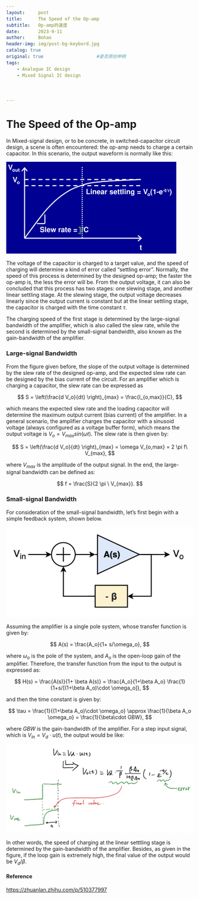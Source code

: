 ```yaml
---
layout:     post
title:      The Speed of the Op-amp
subtitle:   Op-amp的速度
date:       2023-9-11
author:     Bohao
header-img: img/post-bg-keybord.jpg
catalog: true
original: true                    #是否原创申明
tags:
    - Analogue IC design
    - Mixed Signal IC design
    


---
```




# The Speed of the Op-amp

In Mixed-signal design, or to be concrete, in switched-capacitor circuit design, a scene is often encountered: the op-amp needs to charge a certain capacitor. In this scenario, the output waveform is normally like this:

<img src="https://raw.githubusercontent.com/merengueLee/my-gallery/master/imag/20230911140918.png" alt="screenshot 2023-09-11 at 14.09.14" style="zoom:55%;" />

The voltage of the capacitor is charged to a target value, and the speed of charging will determine a kind of error called “settling error”. Normally, the speed of this process is determined by the designed op-amp; the faster the op-amp is, the less the error will be. 
From the output voltage, it can also be concluded that this process has two stages: one slewing stage, and another linear settling stage. At the slewing stage, the output voltage decreases linearly since the output current is constant but at the linear settling stage, the capacitor is charged with the time constant $\tau$. 

The charging speed of the first stage is determined by the large-signal bandwidth of the amplifier, which is also called the slew rate, while the second is determined by the small-signal bandwidth, also known as the gain-bandwidth of the amplifier.

### Large-signal Bandwidth

From the figure given before, the slope of the output voltage is determined by the slew rate of the designed op-amp, and the expected slew rate can be designed by the bias current of the circuit. For an amplifier which is charging a capacitor, the slew rate can be expressed as

$$
S = \left(\frac{d V_o}{dt} \right)_{max} = \frac{I_{o,max}}{C},
$$

which means the expected slew rate and the loading capacitor will determine the maximum output current (bias current) of the amplifier. 
In a general scenario, the amplifier charges the capacitor with a sinusoid voltage (always configured as a voltage buffer form), which means the output voltage is $V_o = V_{max} sin(\omega t)$. The slew rate is then given by:

$$
S = \left(\frac{d V_o}{dt} \right)_{max} = \omega V_{o,max} = 2 \pi f\ V_{max},
$$

where $V_{max}$ is the amplitude of the output signal. In the end, the large-signal bandwidth can be defined as:

$$
f = \frac{S}{2 \pi \ V_{max}}.
$$


### Small-signal Bandwidth

For consideration of the small-signal bandwidth, let’s first begin with a simple feedback system, shown below.

<img src="https://raw.githubusercontent.com/merengueLee/my-gallery/master/imag/20230911160855.png" alt="screenshot 2023-09-11 at 16.08.50" style="zoom:50%;" />

Assuming the amplifier is a single pole system, whose transfer function is given by:

$$
A(s) = \frac{A_o}{1+ s/\omega_o},
$$

where $\omega_o$ is the pole of the system, and $A_o$ is the open-loop gain of the amplifier. Therefore, the transfer function from the input to the output is expressed as:

$$
H(s) = \frac{A(s)}{1+ \beta A(s)} = \frac{A_o}{1+\beta A_o} \frac{1}{1+s/[(1+\beta A_o)\cdot \omega_o]},
$$

and then the time constant is given by:

$$
\tau = \frac{1}{(1+\beta A_o)\cdot \omega_o} \approx \frac{1}{\beta A_o \omega_o} = \frac{1}{\beta\cdot GBW},
$$

where $GBW$ is the gain-bandwidth of the amplifier. For a step input signal, which is $V_{in} = V_d \cdot u(t)$, the output would be like:

<img src="https://raw.githubusercontent.com/merengueLee/my-gallery/master/imag/20230911162812.png" alt="screenshot 2023-09-11 at 16.28.07" style="zoom:50%;" />

In other words, the speed of charging at the linear setttling stage is determined by the gain-bandwidth of the amplifier. Besides, as given in the figure, if the loop gain is extremely high, the final value of the output would be $V_d/\beta$. 




#### Reference
https://zhuanlan.zhihu.com/p/510377997


















